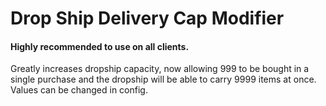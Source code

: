 # Drop Ship Delivery Cap Modifier
#### Highly recommended to use on all clients.

Greatly increases dropship capacity, now allowing 999 to be bought in a single purchase and the dropship will be able to carry 9999 items at once.
Values can be changed in config.

